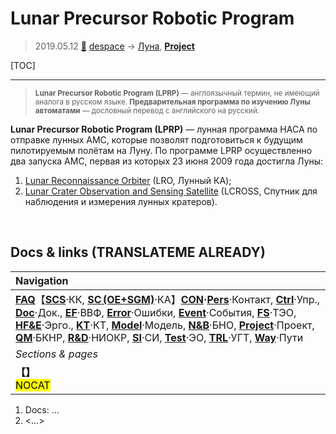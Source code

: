 # Lunar Precursor Robotic Program
> 2019.05.12 [🚀](../index/index.md) [despace](index.md) → [Луна](moon.md), **[Project](project.md)**

[TOC]

---

> <small>**Lunar Precursor Robotic Program (LPRP)** — англоязычный термин, не имеющий аналога в русском языке. **Предварительная программа по изучению Луны автоматами** — дословный перевод с английского на русский.</small>

**Lunar Precursor Robotic Program (LPRP)** — лунная программа НАСА по отправке лунных АМС, которые позволят подготовиться к будущим пилотируемым полётам на Луну. По программе LPRP осуществленно два запуска АМС, первая из которых 23 июня 2009 года достигла Луны:

   1. [Lunar Reconnaissance Orbiter](lro.md) (LRO, Лунный КА);
   1. [Lunar Crater Observation and Sensing Satellite](lcross.md) (LCROSS, Спутник для наблюдения и измерения лунных кратеров).



<p style="page-break-after:always"> </p>

## Docs & links (TRANSLATEME ALREADY)
|Navigation|
|:--|
|**[FAQ](faq.md)**【**[SCS](scs.md)**·КК, **[SC (OE+SGM)](sc.md)**·КА】**[CON](contact.md)·[Pers](person.md)**·Контакт, **[Ctrl](control.md)**·Упр., **[Doc](doc.md)**·Док., **[EF](ef.md)**·ВВФ, **[Error](error.md)**·Ошибки, **[Event](event.md)**·События, **[FS](fs.md)**·ТЭО, **[HF&E](hfe.md)**·Эрго., **[KT](kt.md)**·КТ, **[Model](model.md)**·Модель, **[N&B](nnb.md)**·БНО, **[Project](project.md)**·Проект, **[QM](qm.md)**·БКНР, **[R&D](rnd.md)**·НИОКР, **[SI](si.md)**·СИ, **[Test](test.md)**·ЭО, **[TRL](trl.md)**·УГТ, **[Way](way.md)**·Пути|
|*Sections & pages*|
|**【[](.md)】**<br> <mark>NOCAT</mark>|

   1. Docs: …
   1. <…>

